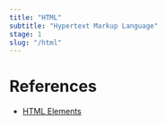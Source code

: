 ```yaml
---
title: "HTML"
subtitle: "Hypertext Markup Language"
stage: 1
slug: "/html"
---
```


# References

- [HTML Elements](https://developer.mozilla.org/en-US/docs/Web/HTML/Element)
